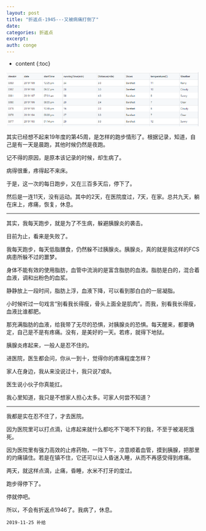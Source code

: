 ```yaml
---
layout: post
title: "折返点-1945---又被病痛打倒了"
date:
categories: 折返点
excerpt:
auth: conge
---
```

* content
{:toc}

![](/assets/images/折返点/118382-c210ba5a23c5f0cc.png)

其实已经想不起来19年度的第45周，是怎样的跑步情形了。根据记录，知道，自己是有一天是晨跑，其他时候仍然是夜跑。

记不得的原因，是原本该记录的时候，却生病了。

病得很重，疼得起不来床。

于是，这一次的每日跑步，又在三百多天后，停下了。

然后是一连11天，没有运动。其中的2天，在医院度过，7天，在家。总共九天，躺在床上，疼痛，恢复，休息。

-----------

其实，我每天跑步，就是为了不生病，躲避胰腺炎的袭击。

目前为止，看来是失败了。

我每天跑步，每天低脂膳食，仍然躲不过胰腺炎。胰腺炎，真的就是我这样的FCS病患所躲不过的噩梦。

身体不能有效的使用脂肪，血管中流淌的是富含脂肪的血液。脂肪是白的，混合着血液，调和出粉色的血浆。

静静放上一段时间，脂肪上浮，血液下降，可以看到那白白的一层凝脂。

小时候听过一句戏言“别看我长得瘦，骨头上面全是肌肉”。而我，别看我长得瘦，血液比谁都肥。

那充满脂肪的血液，给我带了无尽的恐惧，对胰腺炎的恐惧。每天醒来，都要确定，自己是不是有疼痛。没有，是美好的一天。若疼，就得下地狱。

胰腺炎疼起来，一般人是忍不住的。

进医院，医生都会问，你从一到十，觉得你的疼痛程度怎样？

家人在身边，我从来没说过十，我只说7或8。

医生说小伙子你真能扛。

我心里知道，我只是不想家人担心太多。可家人何尝不知道？

--------

我都是实在忍不住了，才去医院。

因为医院里可以打点滴，让疼起来就什么都吃不下喝不下的我，不至于被渴死饿死。

因为医院里有强力高效的止疼药物，一阵下午，凉意顺着血管，摸到胰腺，把那里的灼痛镇住。若是在镇不住，它还可以让人昏迷入睡，从而不再感受得到疼痛。

两天，就这样点滴，止痛，昏睡，水米不打牙的度过。

跑步得停下了。

停就停吧。

所以，不会有折返点1946了。我病了，休息。

```
2019-11-25 补给
```
